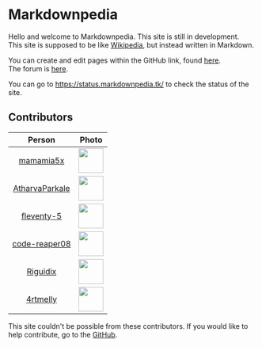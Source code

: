 # Markdownpedia
Hello and welcome to Markdownpedia. This site is still in development.  
This site is supposed to be like [Wikipedia](https://wikipedia.org/), but instead written in Markdown.  

You can create and edit pages within the GitHub link, found [here](https://github.com/mamamia5x/markdownpedia).  
The forum is [here](https://github.com/mamamia5x/markdownpedia/discussions).

You can go to https://status.markdownpedia.tk/ to check the status of the site.

## Contributors 
| Person | Photo
| :-----------: | :-----------: |
| [mamamia5x](https://github.com/mamamia5x)| <img src="https://avatars.githubusercontent.com/u/57536929?s=460&u=c5da7e12240ae29870b887393c4bf2f566676ed8&v=4" width=50 height=50 />
| [AtharvaParkale](https://github.com/AtharvaParkale)| <img src="https://avatars.githubusercontent.com/u/71985594?s=460&u=13922e96be56ff40725bf5fa75dc80dc52fee828&v=4" width=50 height=50 />|
[fleventy-5](https://github.com/fleventy-5)|<img src="https://avatars.githubusercontent.com/u/78148524?s=460&v=4" width=50 height=50/>|
| [code-reaper08](https://github.com/code-reaper08)|<img src="https://avatars.githubusercontent.com/u/64256342?s=460&u=30cc3b1849943618561d96d7c653f130c9aa0843&v=4" width=50 height=50 />
| [Riguidix](https://github.com/Riguidix) |<img src="https://avatars.githubusercontent.com/u/24213002?s=460&u=f9e1222220233d2aaa78a15806dfa543e8744efb&v=4" width=50 height=50>|
[4rtmelly](https://github.com/4rtmelly/)|<img src="https://avatars.githubusercontent.com/u/60700094?s=460&u=afeccbc5cfd40aa73365d1415ca863dcde9ff0fe&v=4" width=50 height=50>

This site couldn't be possible from these contributors. If you would like to help contribute, go to the [GitHub](https://github.com/mamamia5x/markdownpedia). 
